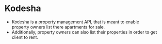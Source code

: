 # Kodesha
- Kodesha is a property management API, that is meant to enable property owners list there apartments for sale. 
- Additionally, property owners can also list their properties in order to get client to rent.
